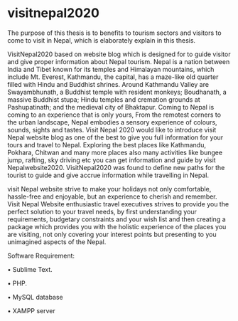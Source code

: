 # visitnepal2020
The purpose of this thesis is to benefits to tourism sectors and visitors to come to visit in Nepal, which is elaborately explain in this thesis.


VisitNepal2020 based on website blog which is designed for to guide visitor and give proper information about Nepal tourism. Nepal is a nation between India and Tibet known for its temples and Himalayan mountains, which include Mt. Everest, Kathmandu, the capital, has a maze-like old quarter filled with Hindu and Buddhist shrines. Around Kathmandu Valley are Swayambhunath, a Buddhist temple with resident monkeys; Boudhanath, a massive Buddhist stupa; Hindu temples and cremation grounds at Pashupatinath; and the medieval city of Bhaktapur. Coming to Nepal is coming to an experience that is only yours, From the remotest corners to the urban landscape, Nepal embodies a sensory experience of colours, sounds, sights and tastes. Visit Nepal 2020 would like to introduce visit Nepal website blog as one of the best to give you full information for your tours and travel to Nepal. Exploring the best places like Kathmandu, Pokhara, Chitwan and many more places also many activities like bungee jump, rafting, sky driving etc you can get information and guide by visit Nepalwebsite2020. VisitNepal2020 was found to define new paths for the tourist to guide and give accrue information while travelling in Nepal.

visit Nepal website strive to make your holidays not only comfortable, hassle-free and enjoyable, but an experience to cherish and remember. Visit Nepal Website enthusiastic travel executives strives to provide you the perfect solution to your travel needs, by first understanding your requirements, budgetary constraints and your wish list and then creating a package which provides you with the holistic experience of the places you are visiting, not only covering your interest points but presenting to you unimagined aspects of the Nepal. 



Software Requirement:

•	Sublime Text.

•	PHP.

•	MySQL database

•	XAMPP server
